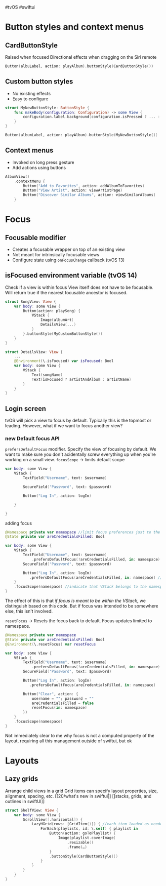 #tvOS #swiftui 

# Button styles and context menus
## CardButtonStyle
Raised when focused
Directional effects when dragging on the Siri remote
```swift
Button(albuLabel, action: playAlbum).buttonStyle(CardButtonStyle())
```

## Custom button styles
* No existing effects
* Easy to configure

```swift
struct MyNewButtonStyle: ButtonStyle {
	func makeBody(configuration: Configuration) -> some View {
		configuration.label.background(configuration.isPressed ? ... : ...) //custom styling
	}
}
```
```swift
Button(albumLabel, action: playAlbum).buttonStyle(MyNewButtonStyle())
```
## Context menus
* Invoked on long press gesture
* Add actions using buttons

```swift
AlbumView()
    .contextMenu {
        Button("Add to Favorites", action: addAlbumToFavorites)
        Button("View Artist", action: viewArtistPage)
        Button("Discover Similar Albums", action: viewSimilarAlbums)
    }
```

# Focus
## Focusable modifier
* Creates a focusable wrapper on top of an existing view
* Not meant for intrinsically focusable views
* Configure state using `onFocusChange` callback (tvOS 13)

## isFocused environment variable (tvOS 14)
Check if a view is within focus
View itself does not have to be focusable.  Will return true if the nearest focusable ancestor is focused.

```swift
struct SongView: View {
    var body: some View {
        Button(action: playSong) {
            VStack {
                Image(albumArt)
                DetailsView(...)
            }
        }.buttonStyle(MyCustomButtonStyle())
    }
}

struct DetailsView: View {
    ...
    @Environment(\.isFocused) var isFocused: Bool
    var body: some View {
        VStack {
            Text(songName)
            Text(isFocused ? artistAndAlbum : artistName)
        }
    }
}
```

## Login screen
tvOS will pick a view to focus by default.  Typically this is the topmost or leading.
However, what if we want to focus another view?

### new Default focus API
`prefersDefaultFocus` modifier.  Specify the view of focusing by default.
We want to make sure you don't acidentally screw everything up when you're working on a small view.
`focusScope` -> limits default scope

```swift
var body: some View {
    VStack {
        TextField("Username", text: $username)

        SecureField("Password", text: $password)

        Button("Log In", action: logIn)

    }

}
```

adding focus
```swift
@Namespace private var namespace //limit focus preferences just to the vstack we're working on.  @Namespace is a unique ID that can be added to any view.
@State private var areCredentialsFilled: Bool

var body: some View {
    VStack {
        TextField("Username", text: $username)
            .prefersDefaultFocus(!areCredentialsFilled, in: namespace) //prefer default focus when credentials are not filled, use namespace to limit scope           
        SecureField("Password", text: $password)

        Button("Log In", action: logIn)
           .prefersDefaultFocus(areCredentialsFilled, in: namespace) //when credentials ARE filled, use namespace to limit scope
    }
    .focusScope(namespace) //indicate that VStack belongs to the namespace
}
```
The effect of this is that *if focus is meant to be within the VStack*, we distinguish based on this code.  But if focus was intended to be somewhere else, this isn't involved.

`resetFocus` -> Resets the focus back to default.
Focus updates limited to namespace.

```swift
@Namespace private var namespace
@State private var areCredentialsFilled: Bool
@Environment(\.resetFocus) var resetFocus

var body: some View {
    VStack {
        TextField("Username", text: $username)
            .prefersDefaultFocus(!areCredentialsFilled, in: namespace)            
        SecureField("Password", text: $password)

        Button("Log In", action: logIn)
           .prefersDefaultFocus(areCredentialsFilled, in: namespace)

        Button("Clear", action: { 
            username = ""; password = ""
            areCredentialsFilled = false
            resetFocus(in: namespace)
        })
    }
    .focusScope(namespace)
}
```

Not immediately clear to me why focus is not a computed property of the layout, requiring all this management outside of swiftui, but ok

# Layouts
## Lazy grids
Arrange child views in a grid
Grid items can specify layout properties, size, alignment, spacing, etc.
[[20/what's new in swiftui]]
[[stacks, grids, and outlines in swiftUI]]

```swift
struct ShelfView: View {
    var body: some View {
        ScrollView([.horizontal]) {
            LazyHGrid(rows: [GridItem()]) { //each item loaded as needed
                ForEach(playlists, id: \.self) { playlist in                
                    Button(action: goToPlaylist) {
                        Image(playlist.coverImage)
                            .resizable()
                            .frame(…)
                    }
                    .buttonStyle(CardButtonStyle())
                }
            }
        }
    }
}
```

